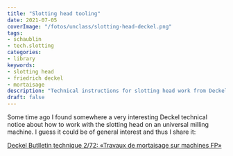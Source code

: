 ```yaml
---
title: "Slotting head tooling"
date: 2021-07-05
coverImage: "/fotos/unclass/slotting-head-deckel.png"
tags:
- schaublin
- tech.slotting
categories:
- library
keywords:
- slotting head
- friedrich deckel
- mortaisage
description: "Technical instructions for slotting head work from Deckel"
draft: false
---
```


<!-- content --->

Some time ago I found somewhere a very interesting Deckel technical
notice about how to work with the slotting head on an universal
milling machine. I guess it could be of general interest and thus
I share it:

[Deckel Butlletin technique 2/72: «Travaux de mortaisage sur machines FP»](/pdfs/deckel-2-72.pdf)
